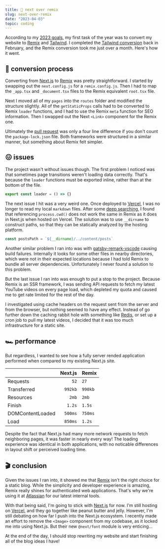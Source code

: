 ```yaml
---
title: 🔼 next over remix
slug: next-over-remix
date: "2023-04-03"
topic: coding
---
```


According to my [2023 goals][goals], my first task of the year was to convert my website to [Remix][remix] and [Tailwind][tailwind]. I completed the [Tailwind conversion][css-modules-to-tailwind] back in February, and the Remix conversion took me just over a month. Here's how it went.

## 🍰 conversion process

Converting from [Next.js][next] to [Remix][remix] was pretty straightforward. I started by swapping out the `next.config.js` for a `remix.config.js`. Then I had to map the `_app.tsx` and `_document.tsx` files to the Remix equivalent `root.tsx` file.

Next I moved all of my `pages` into the `routes` folder and modified the structure slightly. All of the `getStaticProps` calls had to be converted to Remix `loader` functions, and I had to use the Remix `meta` function for SEO information. Then I swapped out the Next `<Link>` component for the Remix one.

Ultimately the [pull request][pull-request] was only a four line difference if you don't count the `package-lock.json` file. Both frameworks were structured in a similar manner, but something about Remix felt simpler.

## 😖 issues

The project wasn't without issues though. The first problem I noticed was that sometimes page transitions weren't loading data correctly. That's because the `loader` functions must be exported inline, rather than at the bottom of the file.

```typescript
export const loader = () => {}
```

The next issue I hit was a very weird one. Once deployed to [Vercel][vercel], I was no longer to read my local `markdown` files. After some [deep searching][vercel-files], I found that referencing `process.cwd()` does not work the same in Remix as it does in Next.js when hosted on Vercel. The solution was to use `__dirname` to construct paths, so that they can be statically analyzed by the hosting platform.

```typescript
const postsPath = `${__dirname}/../content/posts`
```

Another similar problem I ran into was with [gatsby-remark-vscode][gatsby-remark-vscode] causing build failures. Internally it looks for some other files in nearby directories, which were not in their expected locations because I had told Remix to bundle all server dependencies. Unfortunately I never found a solution to this problem.

But the last issue I ran into was enough to put a stop to the project. Because Remix is an SSR framework, I was sending API requests to fetch my latest YouTube videos on every page load, which depleted my quota and caused me to get rate limited for the rest of the day.

I investigated using cache headers on the request sent from the server and from the browser, but nothing seemed to have any effect. Instead of go further down the caching rabbit hole with something like [Redis][redis], or set up a cron job to pull my latest videos, I decided that it was too much infrastructure for a static site.

## 🏎️ performance

But regardless, I wanted to see how a fully server rended application performed when compared to my existing Next.js site.

|                  | Next.js | Remix   |
| ---------------- | ------: | :------ |
| Requests         |    `52` | `27`    |
| Transferred      | `992kb` | `990kb` |
| Resources        |   `2mb` | `2mb`   |
| Finish           |  `1.2s` | `1.5s`  |
| DOMContentLoaded | `500ms` | `750ms` |
| Load             | `850ms` | `1.2s`  |

Despite the fact that Next.js had many more network requests to fetch neighboring pages, it was faster in nearly every way! The loading experience was identical in both applications, with no noticable differences in layout shift or perceived loading time.

## 🎬 conclusion

Given the issues I ran into, it showed me that [Remix][remix] isn't the right choice for a static blog. While the simplicity and developer experience is amazing, Remix really shines for authenticated web applications. That's why we're using it at [Atlassian][atlassian] for our latest internal tools.

With that being said, I'm going to stick with [Next.js][next] for now. I'm still hosting on [Vercel][vercel], and they go together like peanut butter and jelly. However, I'm still debating on how far I push into the Next.js ecosystem. I recently made an effort to remove the `<Image>` component from my codebase, as it locked me into using Next.js. But their new `@next/font` module is very enticing...

At the end of the day, I should stop rewriting my website and start finishing all of the blog ideas I have!

[pull-request]: https://github.com/bradgarropy/bradgarropy.com/pull/353
[remix]: https://remix.run
[next]: https://nextjs.org
[vercel-files]: https://www.themosaad.com/blog/loading-static-file-remix-vercel
[goals]: https://bradgarropy.com/blog/goals-for-2023#bradgarropy.com
[tailwind]: https://tailwindcss.com
[css-modules-to-tailwind]: https://bradgarropy.com/blog/css-modules-to-tailwind
[vercel]: https://vercel.com
[gatsby-remark-vscode]: https://github.com/andrewbranch/gatsby-remark-vscode
[redis]: https://redis.com
[atlassian]: https://www.atlassian.com
